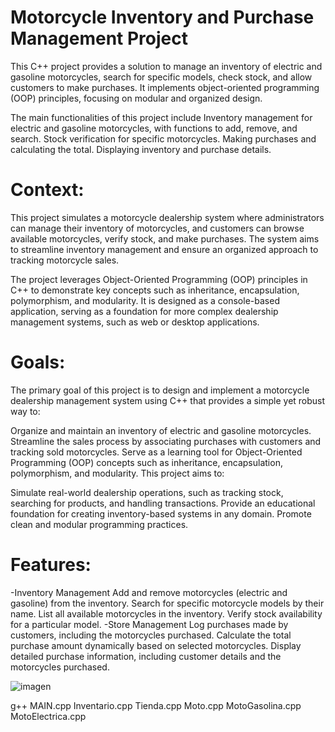 # Motorcycle Inventory and Purchase Management Project
This C++ project provides a solution to manage an inventory of electric and gasoline motorcycles, search for specific models, check stock, and allow customers to make purchases. It implements object-oriented programming (OOP) principles, focusing on modular and organized design.

The main functionalities of this project include
Inventory management for electric and gasoline motorcycles, with functions to add, remove, and search.
Stock verification for specific motorcycles.
Making purchases and calculating the total.
Displaying inventory and purchase details.

# Context: 
This project simulates a motorcycle dealership system where administrators can manage their inventory of motorcycles, and customers can browse available motorcycles, verify stock, and make purchases. The system aims to streamline inventory management and ensure an organized approach to tracking motorcycle sales.

The project leverages Object-Oriented Programming (OOP) principles in C++ to demonstrate key concepts such as inheritance, encapsulation, polymorphism, and modularity. It is designed as a console-based application, serving as a foundation for more complex dealership management systems, such as web or desktop applications.

# Goals:
The primary goal of this project is to design and implement a motorcycle dealership management system using C++ that provides a simple yet robust way to:

Organize and maintain an inventory of electric and gasoline motorcycles.
Streamline the sales process by associating purchases with customers and tracking sold motorcycles.
Serve as a learning tool for Object-Oriented Programming (OOP) concepts such as inheritance, encapsulation, polymorphism, and modularity.
This project aims to:

Simulate real-world dealership operations, such as tracking stock, searching for products, and handling transactions.
Provide an educational foundation for creating inventory-based systems in any domain.
Promote clean and modular programming practices.

# Features:
-Inventory Management
Add and remove motorcycles (electric and gasoline) from the inventory.
Search for specific motorcycle models by their name.
List all available motorcycles in the inventory.
Verify stock availability for a particular model.
-Store Management
Log purchases made by customers, including the motorcycles purchased.
Calculate the total purchase amount dynamically based on selected motorcycles.
Display detailed purchase information, including customer details and the motorcycles purchased.


![imagen](https://github.com/user-attachments/assets/6622e7b2-ea7f-4a4f-b20a-ff47014e0cdc)

g++ MAIN.cpp Inventario.cpp Tienda.cpp Moto.cpp MotoGasolina.cpp MotoElectrica.cpp
